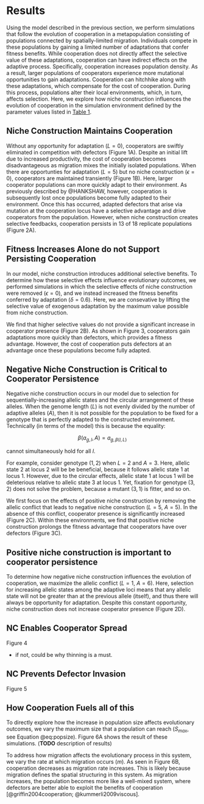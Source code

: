 # Results

Using the model described in the previous section, we perform simulations that follow the evolution of cooperation in a metapopulation consisting of populations connected by spatially-limited migration.
Individuals compete in these populations by gaining a limited number of adaptations that confer fitness benefits.
While cooperation does not directly affect the selective value of these adaptations, cooperation can have indirect effects on the adaptive process.
Specifically, cooperation increases population density. As a result, larger populations of cooperators experience more mutational opportunities to gain adaptations. 
Cooperation can hitchhike along with these adaptations, which compensate for the cost of cooperation.
During this process, populations alter their local environments, which, in turn, affects selection.
Here, we explore how niche construction influences the evolution of cooperation in the simulation environment defined by the parameter values listed in [Table 1](#tables).


## Niche Construction Maintains Cooperation

Without any opportunity for adaptation ($L=0$), cooperators are swiftly eliminated in competition with defectors (Figure 1A).
Despite an initial lift due to increased productivity, the cost of cooperation becomes disadvantageous as migration mixes the initially isolated populations.
When there are opportunties for adaptation ($L=5$) but no niche construction ($\epsilon=0$), cooperators are maintained transiently (Figure 1B).
Here, larger cooperator populations can more quickly adapt to their environment.
As previously described by @HANKSHAW, however, cooperation is subsequently lost once populations become fully adapted to their environment.
Once this has occurred, adapted defectors that arise via mutation at the cooperation locus have a selective advantage and drive cooperators from the population.
However, when niche construction creates selective feedbacks, cooperation persists in 13 of 18 replicate populations (Figure 2A).


## Fitness Increases Alone do not Support Persisting Cooperation

In our model, niche construction introduces additional selective benefits.
To determine how these selective effects influence evolutionary outcomes, we performed simulations in which the selective effects of niche construction were removed ($\epsilon=0$), and we instead increased the fitness benefits conferred by adaptation ($\delta=0.6)$.
Here, we are consevative by lifting the selective value of exogenous adaptation by the maximum value possible from niche construction.

We find that higher selective values do not provide a significant increase in cooperator presence (Figure 2B).
As shown in Figure 3, cooperators gain adaptations more quickly than defectors, which provides a fitness advantage.
However, the cost of cooperation puts defectors at an advantage once these populations become fully adapted.


## Negative Niche Construction is Critical to Cooperator Persistence

Negative niche construction occurs in our model due to selection for sequentially-increasing allelic states and the circular arrangement of these alleles.
When the genome length ($L$) is not evenly divided by the number of adaptive alleles ($A$), then it is not possible for the population to be fixed for a genotype that is perfectly adapted to the constructed environment.
Technically (in terms of the model) this is because the equality: 

$$
\beta(a_{g,l}, A) = a_{g,\beta(l,L)}
$$

cannot simultaneously hold for all $l$.

For example, consider genotype $(1,2)$ when $L=2$ and $A=3$. Here, allelic state 2 at locus 2 will be be beneficial, because it follows allelic state 1 at locus 1.
However, due to the circular effects, allelic state 1 at locus 1 will be deleterious relative to allelic state 3 at locus 1.
Yet, fixation for genotype $(3,2)$ does not solve the problem, because a mutant $(3,1)$ is fitter, and so on. 

We first focus on the effects of positive niche construction by removing the allelic conflict that leads to negative niche construction ($L=5$, $A=5$).
In the absence of this conflict, cooperator presence is significantly increased (Figure 2C).
Within these environments, we find that positive niche construction prolongs the fitness advantage that cooperators have over defectors (Figure 3C).


## Positive niche construction is important to cooperator persistence

To determine how negative niche construction influences the evolution of cooperation, we maximize the allelic conflict ($L=1$, $A=6$).
Here, selection for increasing allelic states among the adaptive loci means that any allelic state will not be greater than at the previous allele (itself), and thus there will always be opportunity for adaptation.
Despite this constant opportunity, niche construction does not increase cooperator presence (Figure 2D).


## NC Enables Cooperator Spread

Figure 4
- if not, could be why thinning is a must.


## NC Prevents Defector Invasion

Figure 5


## How Cooperation Fuels all of this

To directly explore how the increase in population size affects evolutionary outcomes, we vary the maximum size that a population can reach ($S_{max}$, see Equation @eq:popsize). Figure 6A shows the result of these simulations. (**TODO** description of results)

To address how migration affects the evolutionary process in this system, we vary the rate at which migration occurs ($m$). As seen in Figure 6B, cooperation decreases as migration rate increases. This is likely because migration defines the spatial structuring in this system. As migration increases, the population becomes more like a well-mixed system, where defectors are better able to exploit the benefits of cooperation [@griffin2004cooperation; @kummerli2009viscous].
